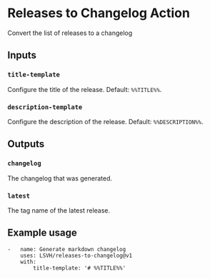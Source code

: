 # Releases to Changelog Action

Convert the list of releases to a changelog

## Inputs

### `title-template`

Configure the title of the release. Default: `%%TITLE%%`.

### `description-template`

Configure the description of the release. Default: `%%DESCRIPTION%%`.

## Outputs

### `changelog`

The changelog that was generated.

### `latest`

The tag name of the latest release.

## Example usage

```
-   name: Generate markdown changelog
    uses: LSVH/releases-to-changelog@v1
    with:
        title-template: '# %%TITLE%%'
```
